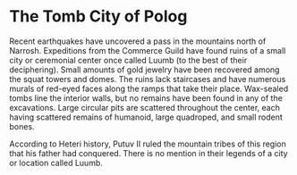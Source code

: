 # The Tomb City of Polog

Recent earthquakes have uncovered a pass in the mountains north of Narrosh.  Expeditions from the Commerce Guild have found ruins of a small city or ceremonial center once called Luumb (to the best of their deciphering). Small amounts of gold jewelry have been recovered among the squat towers and domes.  The ruins lack staircases and have numerous murals of red-eyed faces along the ramps that take their place.  Wax-sealed tombs line the interior walls, but no remains have been found in any of the excavations.  Large circular pits are scattered throughout the center, each having scattered remains of humanoid, large quadroped, and small rodent bones.

According to Heteri history, Putuv II ruled the mountain tribes of this region that his father had conquered.  There is no mention in their legends of a city or location called Luumb.